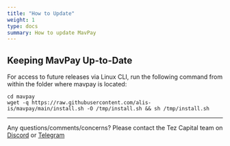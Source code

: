 ```yaml
---
title: "How to Update"
weight: 1
type: docs
summary: How to update MavPay
---
```


## Keeping MavPay Up-to-Date
    
For access to future releases via Linux CLI, run the following command from within the folder where mavpay is located:
    
   ```
   cd mavpay
   wget -q https://raw.githubusercontent.com/alis-is/mavpay/main/install.sh -O /tmp/install.sh && sh /tmp/install.sh
   ```

---

Any questions/comments/concerns? Please contact the Tez Capital team on
[Discord](https://discord.gg/cVGMA4MaNM) or [Telegram](https://t.me/tezcapital) 